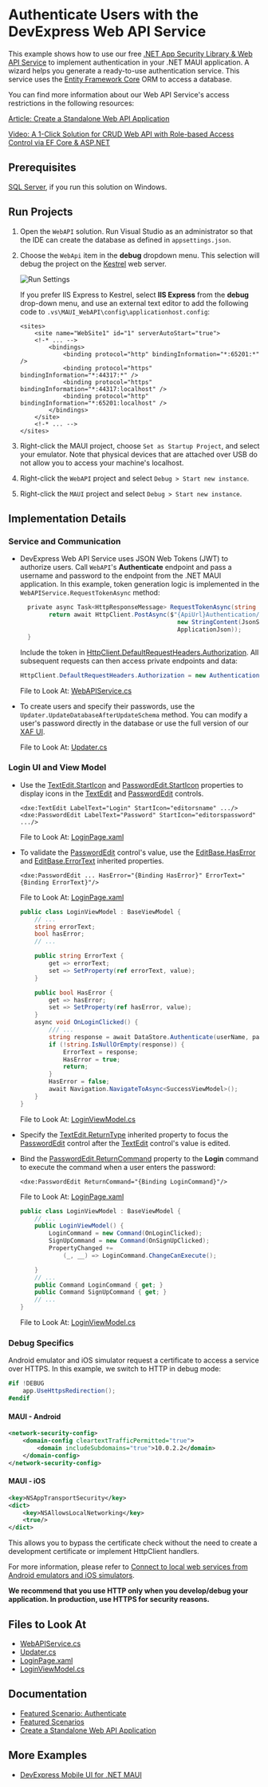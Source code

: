 # Authenticate Users with the DevExpress Web API Service

This example shows how to use our free [.NET App Security Library & Web API Service](https://www.devexpress.com/products/net/application_framework/security-web-api-service.xml) to implement authentication in your .NET MAUI application. A wizard helps you generate a ready-to-use authentication service. This service uses the [Entity Framework Core](https://docs.microsoft.com/en-us/ef/core/) ORM to access a database.    

You can find more information about our Web API Service's access restrictions in the following resources:

[Article: Create a Standalone Web API Application](https://docs.devexpress.com/eXpressAppFramework/403401/backend-web-api-service/create-new-application-with-web-api-service?p=net6)

[Video: A 1-Click Solution for CRUD Web API with Role-based Access Control via EF Core & ASP.NET](https://www.youtube.com/watch?v=T7y4gwc1n4w&list=PL8h4jt35t1wiM1IOux04-8DiofuMEB33G)

## Prerequisites

[SQL Server](https://www.microsoft.com/en-us/sql-server/sql-server-downloads), if you run this solution on Windows.

## Run Projects


1. Open the `WebAPI` solution. Run Visual Studio as an administrator so that the IDE can create the database as defined in `appsettings.json`.

2. Choose the `WebApi` item in the **debug** dropdown menu. This selection will debug the project on the [Kestrel](https://learn.microsoft.com/en-us/aspnet/core/fundamentals/servers/kestrel?view=aspnetcore-7.0) web server.

    ![Run Settings](images/authenticate-run-settings@2x.png)

    If you prefer IIS Express to Kestrel, select **IIS Express** from the **debug** drop-down menu, and use an external text editor to add the following code to `.vs\MAUI_WebAPI\config\applicationhost.config`:

    ```xaml
    <sites>
        <site name="WebSite1" id="1" serverAutoStart="true">
        <!-* ... -->
            <bindings>
                <binding protocol="http" bindingInformation="*:65201:*" />
                <binding protocol="https" bindingInformation="*:44317:*" />
                <binding protocol="https" bindingInformation="*:44317:localhost" />
                <binding protocol="http" bindingInformation="*:65201:localhost" />
            </bindings>
        </site>
        <!-* ... -->
    </sites>
    ```

3. Right-click the MAUI project, choose `Set as Startup Project`, and select your emulator. Note that physical devices that are attached over USB do not allow you to access your machine's localhost.
4. Right-click the `WebAPI` project and select `Debug > Start new instance`.
5. Right-click the `MAUI` project and select `Debug > Start new instance`.

## Implementation Details

### Service and Communication

* DevExpress Web API Service uses JSON Web Tokens (JWT) to authorize users. Call `WebAPI`'s **Authenticate** endpoint and pass a username and password to the endpoint from the .NET MAUI application. In this example, token generation logic is implemented in the `WebAPIService.RequestTokenAsync` method:
  
    ```csharp
      private async Task<HttpResponseMessage> RequestTokenAsync(string userName, string password) {
            return await HttpClient.PostAsync($"{ApiUrl}Authentication/Authenticate",
                                                new StringContent(JsonSerializer.Serialize(new { userName, password = $"{password}" }), Encoding.UTF8,
                                                ApplicationJson));
      }
    ```

    Include the token in [HttpClient.DefaultRequestHeaders.Authorization](https://learn.microsoft.com/en-us/dotnet/api/system.net.http.headers.httprequestheaders.authorization?view=net-7.0). All subsequent requests can then access private endpoints and data: 

    ```csharp
    HttpClient.DefaultRequestHeaders.Authorization = new AuthenticationHeaderValue("Bearer", await tokenResponse.Content.ReadAsStringAsync());
    ```

  File to Look At: [WebAPIService.cs](CS/MAUI/Services/WebAPIService.cs)

* To create users and specify their passwords, use the `Updater.UpdateDatabaseAfterUpdateSchema` method. You can modify a user's password directly in the database or use the full version of our [XAF UI](https://docs.devexpress.com/eXpressAppFramework/112649/data-security-and-safety/security-system/authentication/passwords-in-the-security-system).

    File to Look At: [Updater.cs](CS/WebAPI/DatabaseUpdate/Updater.cs)

### Login UI and View Model

* Use the [TextEdit.StartIcon](https://docs.devexpress.com/MAUI/DevExpress.Maui.Editors.EditBase.StartIcon) and [PasswordEdit.StartIcon](https://docs.devexpress.com/MAUI/DevExpress.Maui.Editors.EditBase.StartIcon) properties to display icons in the [TextEdit](https://docs.devexpress.com/MAUI/DevExpress.Maui.Editors.TextEdit) and [PasswordEdit](https://docs.devexpress.com/MAUI/DevExpress.Maui.Editors.PasswordEdit) controls.

    ```xaml
    <dxe:TextEdit LabelText="Login" StartIcon="editorsname" .../>
    <dxe:PasswordEdit LabelText="Password" StartIcon="editorspassword" .../>
    ```

    File to Look At: [LoginPage.xaml](CS/MAUI/Views/LoginPage.xaml)

* To validate the [PasswordEdit](https://docs.devexpress.com/MAUI/DevExpress.Maui.Editors.PasswordEdit) control's value, use the [EditBase.HasError](https://docs.devexpress.com/MAUI/DevExpress.Maui.Editors.EditBase.HasError) and [EditBase.ErrorText](https://docs.devexpress.com/MAUI/DevExpress.Maui.Editors.EditBase.ErrorText) inherited properties.

    ```xaml
    <dxe:PasswordEdit ... HasError="{Binding HasError}" ErrorText="{Binding ErrorText}"/>
    ```

    File to Look At: [LoginPage.xaml](CS/MAUI/Views/LoginPage.xaml)

    ```csharp
    public class LoginViewModel : BaseViewModel {
        // ...
        string errorText;
        bool hasError;
        // ...

        public string ErrorText {
            get => errorText;
            set => SetProperty(ref errorText, value);
        }

        public bool HasError {
            get => hasError;
            set => SetProperty(ref hasError, value);
        }
        async void OnLoginClicked() {
            /// ...
            string response = await DataStore.Authenticate(userName, password);
            if (!string.IsNullOrEmpty(response)) {
                ErrorText = response;
                HasError = true;
                return;
            }
            HasError = false;
            await Navigation.NavigateToAsync<SuccessViewModel>();
        }
    }
    ```

    File to Look At: [LoginViewModel.cs](CS/MAUI/ViewModels/LoginViewModel.cs)


* Specify the [TextEdit.ReturnType](https://docs.devexpress.com/MAUI/DevExpress.Maui.Editors.EditBase.ReturnType) inherited property to focus the [PasswordEdit](https://docs.devexpress.com/MAUI/DevExpress.Maui.Editors.PasswordEdit) control after the [TextEdit](https://docs.devexpress.com/MAUI/DevExpress.Maui.Editors.TextEdit) control's value is edited.
* Bind the [PasswordEdit.ReturnCommand](https://docs.devexpress.com/MAUI/DevExpress.Maui.Editors.EditBase.ReturnCommand) property to the **Login** command to execute the command when a user enters the password:

    ```xaml
    <dxe:PasswordEdit ReturnCommand="{Binding LoginCommand}"/>
    ```

    File to Look At: [LoginPage.xaml](CS/MAUI/Views/LoginPage.xaml)
    
    ```csharp
    public class LoginViewModel : BaseViewModel {
        // ...
        public LoginViewModel() {
            LoginCommand = new Command(OnLoginClicked);
            SignUpCommand = new Command(OnSignUpClicked);
            PropertyChanged +=
                (_, __) => LoginCommand.ChangeCanExecute();

        }
        // ...
        public Command LoginCommand { get; }
        public Command SignUpCommand { get; }
        // ...
    }
    ```

    File to Look At: [LoginViewModel.cs](CS/MAUI/ViewModels/LoginViewModel.cs)


### Debug Specifics

Android emulator and iOS simulator request a certificate to access a service over HTTPS. In this example, we switch to HTTP in debug mode:

```csharp
#if !DEBUG
    app.UseHttpsRedirection();
#endif
```

#### MAUI - Android

```xml
<network-security-config>
    <domain-config cleartextTrafficPermitted="true">
        <domain includeSubdomains="true">10.0.2.2</domain>
    </domain-config>
</network-security-config>
```

#### MAUI - iOS

```xml
<key>NSAppTransportSecurity</key>
<dict>
    <key>NSAllowsLocalNetworking</key>
    <true/>
</dict>
```

This allows you to bypass the certificate check without the need to create a development certificate or implement HttpClient handlers.

For more information, please refer to [Connect to local web services from Android emulators and iOS simulators](https://learn.microsoft.com/en-us/dotnet/maui/data-cloud/local-web-services?view=net-maui-7.0#android-network-security-configuration).

**We recommend that you use HTTP only when you develop/debug your application. In production, use HTTPS for security reasons.**

## Files to Look At

* [WebAPIService.cs](CS/MAUI/Services/WebAPIService.cs)
* [Updater.cs](CS/WebAPI/DatabaseUpdate/Updater.cs)
* [LoginPage.xaml](CS/MAUI/Views/LoginPage.xaml)
* [LoginViewModel.cs](CS/MAUI/ViewModels/LoginViewModel.cs)

## Documentation

* [Featured Scenario: Authenticate](https://docs.devexpress.com/MAUI/404307)
* [Featured Scenarios](https://docs.devexpress.com/MAUI/404291)
* [Create a Standalone Web API Application](https://docs.devexpress.com/eXpressAppFramework/403401/backend-web-api-service/create-new-application-with-web-api-service?p=net6)

## More Examples

* [DevExpress Mobile UI for .NET MAUI](https://github.com/DevExpress-Examples/maui-demo-app/)

